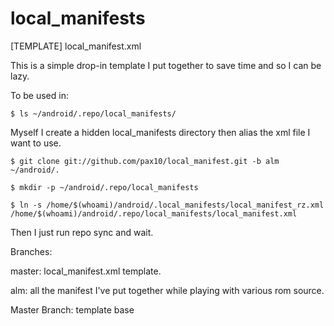 local_manifests
===============
[TEMPLATE] local_manifest.xml

This is a simple drop-in template I put together to save time and so I can be lazy.


To be used in:

    $ ls ~/android/.repo/local_manifests/

Myself I create a hidden local_manifests directory then alias the xml file I want to use.

    $ git clone git://github.com/pax10/local_manifest.git -b alm ~/android/.
    
    $ mkdir -p ~/android/.repo/local_manifests
    
    $ ln -s /home/$(whoami)/android/.local_manifests/local_manifest_rz.xml /home/$(whoami)/android/.repo/local_manifests/local_manifest.xml

Then I just run repo sync and wait.

Branches:

  master: local_manifest.xml template.
  
  alm: all the manifest I've put together while playing with various rom source.

Master Branch: template base
